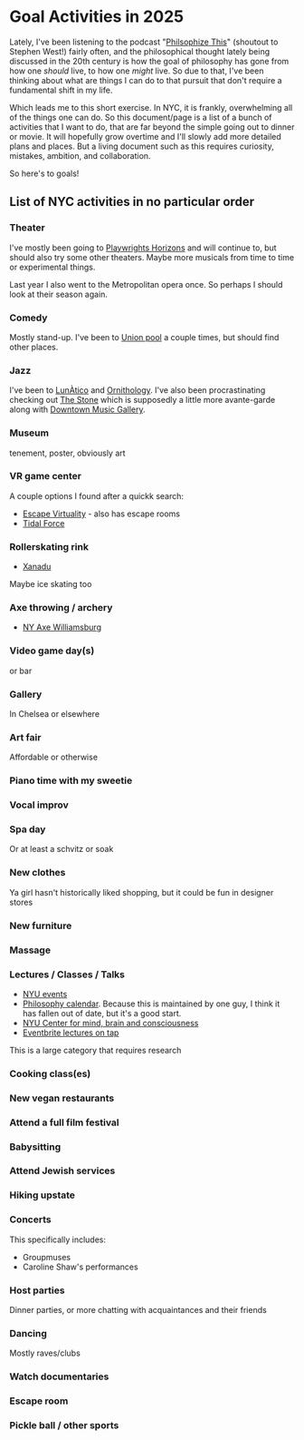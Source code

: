 # Goal Activities in 2025

Lately, I've been listening to the podcast "[Philsophize This](https://www.philosophizethis.org/)" (shoutout to Stephen West!) fairly often, and the philosophical thought lately being discussed in the 20th century is how the goal of philosophy has gone from how one _should_ live, to how one _might_ live. So due to that, I've been thinking about what are things I can do to that pursuit that don't require a fundamental shift in my life.

Which leads me to this short exercise. In NYC, it is frankly, overwhelming all of the things one can do. So this document/page is a list of a bunch of activities that I want to do, that are far beyond the simple going out to dinner or movie. It will hopefully grow overtime and I'll slowly add more detailed plans and places. But a living document such as this requires curiosity, mistakes, ambition, and collaboration.

So here's to goals!

## List of NYC activities in no particular order

<div class="nyc-activities-start"> </div>

### Theater

I've mostly been going to [Playwrights Horizons](https://www.playwrightshorizons.org/) and will continue to, but should also try some other theaters. Maybe more musicals from time to time or experimental things.

Last year I also went to the Metropolitan opera once. So perhaps I should look at their season again.

### Comedy

Mostly stand-up. I've been to [Union pool](https://www.union-pool.com/calendar) a couple times, but should find other places.

### Jazz

I've been to [LunÀtico](https://www.barlunatico.com/music) and [Ornithology](https://www.ornithologyjazzclub.com/). I've also been procrastinating checking out [The Stone](http://thestonenyc.com/calendar.php) which is supposedly a little more avante-garde along with [Downtown Music Gallery](https://downtownmusicgallery.com/shows.php).

### Museum

tenement, poster, obviously art

### VR game center

A couple options I found after a quickk search:

-   [Escape Virtuality](https://escapevirtuality.com/) - also has escape rooms
-   [Tidal Force](https://tidalforcevr.com/)

### Rollerskating rink

-   [Xanadu](https://www.xanadu.nyc/)

Maybe ice skating too

### Axe throwing / archery

-   [NY Axe Williamsburg](nyaxe.com)

### Video game day(s)

or bar

### Gallery

In Chelsea or elsewhere

### Art fair

Affordable or otherwise

### Piano time with my sweetie

### Vocal improv

### Spa day

Or at least a schvitz or soak

### New clothes

Ya girl hasn't historically liked shopping, but it could be fun in designer stores

### New furniture

### Massage

### Lectures / Classes / Talks

-   [NYU events](https://as.nyu.edu/events/events-calendar.html)
-   [Philosophy calendar](https://www.noahgreenstein.com/wordpress/nyc-area-philosophy-calendar/). Because this is maintained by one guy, I think it has fallen out of date, but it's a good start.
-   [NYU Center for mind, brain and consciousness](https://wp.nyu.edu/consciousness/)
-   [Eventbrite lectures on tap](https://www.eventbrite.com/cc/lectures-on-tap-3410469)

This is a large category that requires research

### Cooking class(es)

### New vegan restaurants

### Attend a full film festival

### Babysitting

### Attend Jewish services

### Hiking upstate

### Concerts

This specifically includes:

-   Groupmuses
-   Caroline Shaw's performances

### Host parties

Dinner parties, or more chatting with acquaintances and their friends

### Dancing

Mostly raves/clubs

### Watch documentaries

### Escape room

### Pickle ball / other sports
